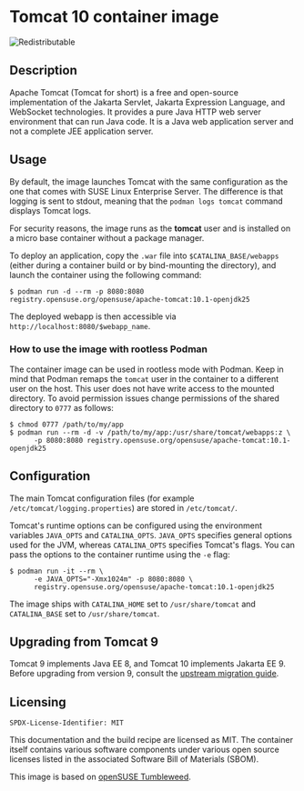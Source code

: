 # Tomcat 10 container image
![Redistributable](https://img.shields.io/badge/Redistributable-Yes-green)

## Description
Apache Tomcat (Tomcat for short) is a free and open-source implementation of the
Jakarta Servlet, Jakarta Expression Language, and WebSocket technologies. It
provides a pure Java HTTP web server environment that can run Java code. It is a
Java web application server and not a complete JEE application server.


## Usage
By default, the image launches Tomcat with the same configuration as the one
that comes with SUSE Linux Enterprise Server. The difference is that logging is
sent to stdout, meaning that the `podman logs tomcat` command displays Tomcat
logs.

For security reasons, the image runs as the **tomcat** user and is installed
on a micro base container without a package manager.

To deploy an application, copy the `.war` file into
`$CATALINA_BASE/webapps` (either during a container build or by bind-mounting
the directory), and launch the container using the following command:
```ShellSession
$ podman run -d --rm -p 8080:8080 registry.opensuse.org/opensuse/apache-tomcat:10.1-openjdk25
```

The deployed webapp is then accessible via `http://localhost:8080/$webapp_name`.


### How to use the image with rootless Podman

The container image can be used in rootless mode with Podman. Keep in mind that
Podman remaps the `tomcat` user in the container to a different user on the
host. This user does not have write access to the mounted directory. To avoid
permission issues change permissions of the shared directory to `0777` as
follows:

```ShellSession
$ chmod 0777 /path/to/my/app
$ podman run --rm -d -v /path/to/my/app:/usr/share/tomcat/webapps:z \
      -p 8080:8080 registry.opensuse.org/opensuse/apache-tomcat:10.1-openjdk25
```


## Configuration

The main Tomcat configuration files (for example
`/etc/tomcat/logging.properties`) are stored in `/etc/tomcat/`.

Tomcat's runtime options can be configured using the environment variables
`JAVA_OPTS` and `CATALINA_OPTS`. `JAVA_OPTS` specifies general options used for
the JVM, whereas `CATALINA_OPTS` specifies Tomcat's flags. You can pass the
options to the container runtime using the `-e` flag:
```ShellSession
$ podman run -it --rm \
      -e JAVA_OPTS="-Xmx1024m" -p 8080:8080 \
      registry.opensuse.org/opensuse/apache-tomcat:10.1-openjdk25
```

The image ships with `CATALINA_HOME` set to `/usr/share/tomcat`
and `CATALINA_BASE` set to `/usr/share/tomcat`.


## Upgrading from Tomcat 9

Tomcat 9 implements Java EE 8, and Tomcat 10
implements Jakarta EE 9. Before upgrading from version 9, consult the
[upstream migration guide](https://tomcat.apache.org/migration-10.html).

## Licensing

`SPDX-License-Identifier: MIT`

This documentation and the build recipe are licensed as MIT.
The container itself contains various software components under various open source licenses listed in the associated
Software Bill of Materials (SBOM).

This image is based on [openSUSE Tumbleweed](https://get.opensuse.org/tumbleweed/).
